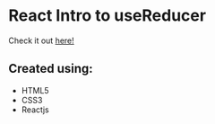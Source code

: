 # React Intro to useReducer

Check it out [here!]()

## Created using:

-   HTML5
-   CSS3
-   Reactjs
